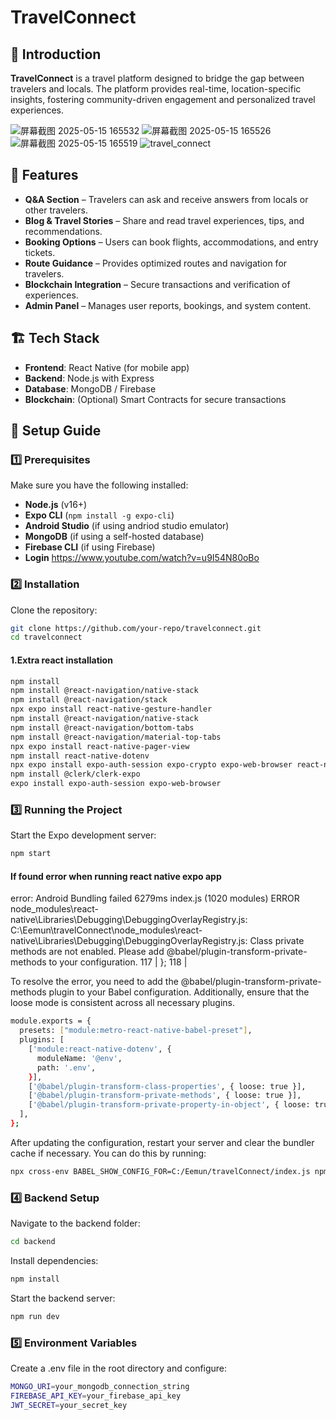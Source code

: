 # TravelConnect

## 📌 Introduction
**TravelConnect** is a travel platform designed to bridge the gap between travelers and locals. The platform provides real-time, location-specific insights, fostering community-driven engagement and personalized travel experiences. 

![屏幕截图 2025-05-15 165532](https://github.com/user-attachments/assets/7d5e8e30-4e17-495d-a777-fc0c69339f74)
![屏幕截图 2025-05-15 165526](https://github.com/user-attachments/assets/f62b98a1-7897-4baa-a6c8-43f1239e4861)
![屏幕截图 2025-05-15 165519](https://github.com/user-attachments/assets/efe15228-4697-4e4e-8ccf-a85d6abba65d)
![travel_connect](https://github.com/user-attachments/assets/3251a209-aa80-4be0-a6a9-7f85f9c995eb)



## 🚀 Features
- **Q&A Section** – Travelers can ask and receive answers from locals or other travelers.
- **Blog & Travel Stories** – Share and read travel experiences, tips, and recommendations.
- **Booking Options** – Users can book flights, accommodations, and entry tickets.
- **Route Guidance** – Provides optimized routes and navigation for travelers.
- **Blockchain Integration** – Secure transactions and verification of experiences.
- **Admin Panel** – Manages user reports, bookings, and system content.

## 🏗️ Tech Stack
- **Frontend**: React Native (for mobile app)
- **Backend**: Node.js with Express
- **Database**: MongoDB / Firebase
- **Blockchain**: (Optional) Smart Contracts for secure transactions

## 🎯 Setup Guide

### 1️⃣ Prerequisites
Make sure you have the following installed:
- **Node.js** (v16+)
- **Expo CLI** (`npm install -g expo-cli`)
- **Android Studio** (if using andriod studio emulator)
- **MongoDB** (if using a self-hosted database)
- **Firebase CLI** (if using Firebase)
- **Login** https://www.youtube.com/watch?v=u9I54N80oBo

### 2️⃣ Installation
Clone the repository:
```bash
git clone https://github.com/your-repo/travelconnect.git
cd travelconnect
```
#### 1.Extra react installation
```bash
npm install
npm install @react-navigation/native-stack
npm install @react-navigation/stack
npx expo install react-native-gesture-handler
npm install @react-navigation/native-stack
npm install @react-navigation/bottom-tabs
npm install @react-navigation/material-top-tabs
npx expo install react-native-pager-view
npm install react-native-dotenv
npx expo install expo-auth-session expo-crypto expo-web-browser react-native-web react-dom @expo/webpack-config @react-native-async-storage/async-storage
npm install @clerk/clerk-expo
expo install expo-auth-session expo-web-browser

```

### 3️⃣ Running the Project
Start the Expo development server:
```bash
npm start
```

#### If found error when running react native expo app
error: Android Bundling failed 6279ms index.js (1020 modules) ERROR node_modules\react-native\Libraries\Debugging\DebuggingOverlayRegistry.js: C:\Eemun\travelConnect\node_modules\react-native\Libraries\Debugging\DebuggingOverlayRegistry.js: Class private methods are not enabled. Please add @babel/plugin-transform-private-methods to your configuration. 117 | }; 118 |

To resolve the error, you need to add the @babel/plugin-transform-private-methods plugin to your Babel configuration. Additionally, ensure that the loose mode is consistent across all necessary plugins.
```bash
module.exports = {
  presets: ["module:metro-react-native-babel-preset"],
  plugins: [
    ['module:react-native-dotenv', {
      moduleName: '@env',
      path: '.env',
    }],
    ['@babel/plugin-transform-class-properties', { loose: true }],
    ['@babel/plugin-transform-private-methods', { loose: true }],
    ['@babel/plugin-transform-private-property-in-object', { loose: true }]
  ],
};
```
After updating the configuration, restart your server and clear the bundler cache if necessary. You can do this by running:
```bash
npx cross-env BABEL_SHOW_CONFIG_FOR=C:/Eemun/travelConnect/index.js npm start --clear
```

### 4️⃣ Backend Setup
Navigate to the backend folder:
```bash
cd backend
```

Install dependencies:
```bash
npm install
```

Start the backend server:
```bash
npm run dev
```

### 5️⃣ Environment Variables
Create a .env file in the root directory and configure:

```bash
MONGO_URI=your_mongodb_connection_string
FIREBASE_API_KEY=your_firebase_api_key
JWT_SECRET=your_secret_key
```
